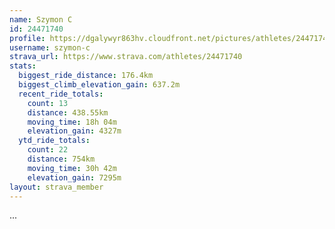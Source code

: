 ```yaml
---
name: Szymon C
id: 24471740
profile: https://dgalywyr863hv.cloudfront.net/pictures/athletes/24471740/7213253/2/large.jpg
username: szymon-c
strava_url: https://www.strava.com/athletes/24471740
stats:
  biggest_ride_distance: 176.4km
  biggest_climb_elevation_gain: 637.2m
  recent_ride_totals:
    count: 13
    distance: 438.55km
    moving_time: 18h 04m
    elevation_gain: 4327m
  ytd_ride_totals:
    count: 22
    distance: 754km
    moving_time: 30h 42m
    elevation_gain: 7295m
layout: strava_member
--- 
```

...
